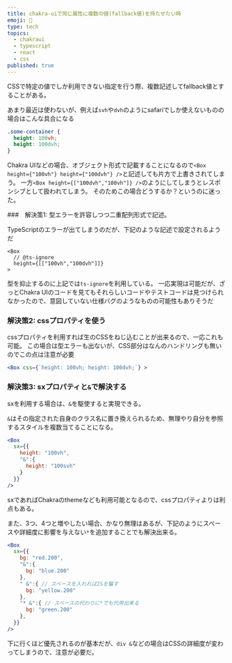 ```yaml
---
title: chakra-uiで同じ属性に複数の値(fallback値)を持たせたい時
emoji: 👫
type: tech
topics:
  - chakraui
  - typescript
  - react
  - css
published: true
---
```


CSSで特定の値でしか利用できない指定を行う際、複数記述してfallback値とすることがある。

あまり最近は使わないが、例えば`svh`や`dvh`のようにsafariでしか使えないものの場合はこんな具合になる

```css
.some-container {
  height: 100vh;
  height: 100dvh;
}
```

Chakra UIなどの場合、オブジェクト形式で記載することになるので`<Box height={"100vh"} height={"100dvh"} />`と記述しても片方で上書きされてしまう。
一方`<Box height={["100dvh","100vh"]} />`のようにしてしまうとレスポンシブとして扱われてしまう。
そのためこの場合どうするか？というのに迷った。


###　解決策1: 型エラーを許容しつつ二重配列形式で記述。

TypeScriptのエラーが出てしまうのだが、下記のような記述で設定されるようだ

```tsx
<Box 
  // @ts-ignore
  height={[["100vh","100dvh"]]}
>
```

型を抑止するのに上記では`ts-ignore`を利用している。
一応実現は可能だが、ざっとChakra UIのコードを見てもそれらしいコードやテストコードは見つけられなかったので、意図していない仕様バグのようなものの可能性もありそうだ


### 解決策2: cssプロパティを使う

cssプロパティを利用すれば生のCSSをねじ込むことが出来るので、一応これも可能。
この場合は型エラーも出ないが、CSS部分はなんのハンドリングも無いのでこの点は注意が必要

```jsx
<Box css={`height: 100vh; height: 100dvh;`} >
```

### 解決策3: sxプロパティと`&`で解決する

sxを利用する場合は、`&`を駆使すると実現できる。

`&`はその指定された自身のクラス名に置き換えられるため、無理やり自分を参照するスタイルを複数当てることになる。

```jsx
<Box
  sx={{
    height: "100vh",
    "&":{
      height: "100svh"
    }
  }}
/>
```
sxであればChakraのthemeなども利用可能となるので、cssプロパティよりは利点もある。


また、3つ、4つと増やしたい場合、かなり無理はあるが、下記のようにスペースや詳細度に影響を与えない`*`を追加することでも解決出来る。

```jsx
<Box
  sx={{
    bg: "red.200",
    "&":{
      bg: "blue.200"
    },
    " &":{ // スペースを入れればJSを騙す
      bg: "yellow.200"
    },
    "* &":{ // スペースの代わりに*でも代用出来る
      bg: "green.200"
    },
  }}
/>
```

下に行くほど優先されるのが基本だが、`div &`などの場合はCSSの詳細度が変わってしまうので、注意が必要だ。